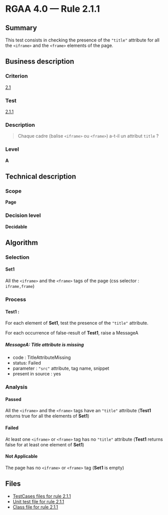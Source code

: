 # RGAA 4.0 — Rule 2.1.1

## Summary

This test consists in checking the presence of the `"title"` attribute 
for all the `<iframe>` and the `<frame>` elements of the page.

## Business description

### Criterion

[2.1](https://www.numerique.gouv.fr/publications/rgaa-accessibilite/methode/criteres/#crit-2-1)

### Test

[2.1.1](https://www.numerique.gouv.fr/publications/rgaa-accessibilite/methode/criteres/#test-2-1-1)

### Description

> Chaque cadre (balise `<iframe>` ou `<frame>`) a-t-il un attribut `title` ?

### Level

**A**


## Technical description

### Scope

**Page**

### Decision level

**Decidable**


## Algorithm

### Selection

#### Set1

All the `<iframe>`  and the `<frame>` tags of the page (css selector : `iframe,frame`)

### Process

#### Test1 :

For each element of **Set1**, test the presence of the `"title"` attribute.

For each occurrence of false-result of **Test1**, raise a MessageA

##### MessageA: Title attribute is missing

-   code : TitleAttributeMissing
-   status: Failed
-   parameter : `"src"` attribute, tag name, snippet
-   present in source : yes

### Analysis

#### Passed

All the `<iframe>` and the `<frame>` tags have an `"title"` attribute (**Test1** returns true for all the elements of **Set1**)

#### Failed

At least one `<iframe>` or `<frame>` tag has no `"title"` attribute (**Test1** returns false for at least one element of **Set1**)

#### Not Applicable

The page has no `<iframe>` or `<frame>` tag (**Set1** is empty)


## Files

- [TestCases files for rule 2.1.1](https://gitlab.com/asqatasun/Asqatasun/-/tree/v5/rules/rules-rgaa4.0/src/test/resources/testcases/rgaa40/Rgaa40Rule020101/)
- [Unit test file for rule 2.1.1](https://gitlab.com/asqatasun/Asqatasun/-/blob/v5/rules/rules-rgaa4.0/src/test/java/org/asqatasun/rules/rgaa40/Rgaa40Rule020101Test.java)
- [Class file for rule 2.1.1](https://gitlab.com/asqatasun/Asqatasun/-/blob/v5/rules/rules-rgaa4.0/src/main/java/org/asqatasun/rules/rgaa40/Rgaa40Rule020101.java)
